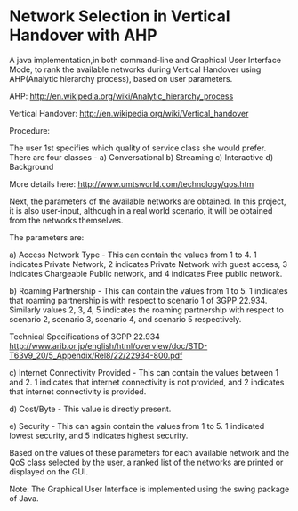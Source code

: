Network Selection in Vertical Handover with AHP
==========================

A java implementation,in both command-line and Graphical User Interface Mode,
to rank the available networks during Vertical Handover using AHP(Analytic hierarchy process), based on user parameters.

AHP: http://en.wikipedia.org/wiki/Analytic_hierarchy_process

Vertical Handover: http://en.wikipedia.org/wiki/Vertical_handover

Procedure:

The user 1st specifies which quality of service class she would prefer. There are four classes - 
a) Conversational 
b) Streaming
c) Interactive
d) Background

More details here: http://www.umtsworld.com/technology/qos.htm

Next, the parameters of the available networks are obtained. In this project, it is also user-input, although 
in a real world scenario, it will be obtained from the networks themselves.

The parameters are:

a) Access Network Type - This can contain the values from 1 to 4. 1 indicates Private Network, 2 indicates Private Network with guest access, 3 indicates Chargeable Public network, and 4 indicates Free public network. 

b) Roaming Partnership - This can contain the values from 1 to 5. 1 indicates that roaming partnership is with respect to scenario 1 of 3GPP 22.934. Similarly values  2, 3, 4, 5 indicates the roaming partnership with respect to scenario 2, scenario 3, scenario 4, and scenario 5 respectively.

Technical Specifications of 3GPP 22.934
http://www.arib.or.jp/english/html/overview/doc/STD-T63v9_20/5_Appendix/Rel8/22/22934-800.pdf

c) Internet Connectivity Provided - This can contain the values between 1 and 2. 1 indicates that internet connectivity is not provided, and 2 indicates that internet connectivity is provided.

d) Cost/Byte - This value is directly present.

e) Security - This can again contain the values from 1 to 5. 1 indicated lowest security, and 5 indicates highest security.


Based on the values of these parameters for each available network and the QoS class selected by the user, a ranked list of the networks are printed or displayed on the GUI.


Note:
The Graphical User Interface is implemented using the swing package of Java.
